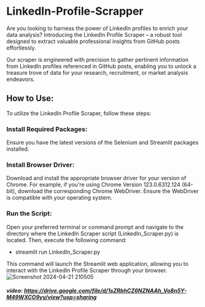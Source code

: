 # LinkedIn-Profile-Scrapper
Are you looking to harness the power of LinkedIn profiles to enrich your data analysis? Introducing the LinkedIn Profile Scraper – a robust tool designed to extract valuable professional insights from GitHub posts effortlessly.

Our scraper is engineered with precision to gather pertinent information from LinkedIn profiles referenced in GitHub posts, enabling you to unlock a treasure trove of data for your research, recruitment, or market analysis endeavors.

## How to Use:
To utilize the LinkedIn Profile Scraper, follow these steps:
### Install Required Packages:
Ensure you have the latest versions of the Selenium and Streamlit packages installed.

### Install Browser Driver:
Download and install the appropriate browser driver for your version of Chrome. For example, if you're using Chrome Version 123.0.6312.124 (64-bit), download the corresponding Chrome WebDriver. Ensure the WebDriver is compatible with your operating system.

### Run the Script:
Open your preferred terminal or command prompt and navigate to the directory where the LinkedIn Scraper script (LinkedIn_Scraper.py) is located. Then, execute the following command:
  - streamlit run LinkedIn_Scraper.py

This command will launch the Streamlit web application, allowing you to interact with the LinkedIn Profile Scraper through your browser.
![Screenshot 2024-04-21 210505](https://github.com/MushafMughal/LinkedIn-Profile-Scrapper/assets/138291134/54802153-89db-46b0-b324-003756427b3c)

##### video: https://drive.google.com/file/d/1sZRbhCZ6NZNAAh_Vo8n5Y-M49WXCO9yy/view?usp=sharing
